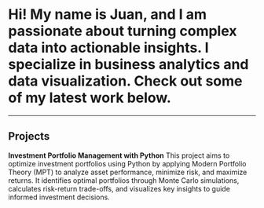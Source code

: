 # Hi! My name is Juan, and I am passionate about turning complex data into actionable insights. I specialize in business analytics and data visualization. Check out some of my latest work below.
---
## Projects
**Investment Portfolio Management with Python**
This project aims to optimize investment portfolios using Python by applying Modern Portfolio Theory (MPT) to analyze asset performance, minimize risk, and maximize returns. It identifies optimal portfolios through Monte Carlo simulations, calculates risk-return trade-offs, and visualizes key insights to guide informed investment decisions.
